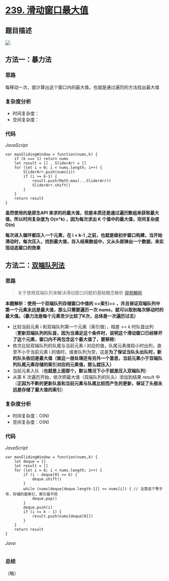 # [239. 滑动窗口最大值](https://leetcode-cn.com/problems/sliding-window-maximum/)

## 题目描述

![](https://cdn.jsdelivr.net/gh/yummy-zc/image-warehouse/images/algorithmimage-20200812150153815.png)

## 方法一：**暴力法**

### 思路

每移动一次，就计算出这个窗口内的最大值，也就是通过遍历的方法找出最大值

### 复杂度分析

- 时间复杂度：
- 空间复杂度：

### 代码

*JavaScript*

```JS
var maxSlidingWindow = function(nums,k) {
	if (k === 1) return nums
    let result = [] , SliderArr = []
    for (let i = 0; i < nums.length; i++) {
        SliderArr.push(nums[i])
        if (i >= k-1) {
            result.push(Math.max(...SliderArr))
        	SliderArr.shift()
        }
    }
    return result
}
```

**虽然使用的是原生API 来求的的最大值，但是本质还是通过遍历数组来获取最大值，所以时间复杂度为 O(n*k) ，因为每次求出 K 个值中的最大值，空间复杂度O(n)**

**每次进入循环都压入一个元素，在  i < k-1 ,之前，也就是做初步窗口构建，当开始滑动时，每次压入，找到最大值，存入结果数组中，又从头部弹出一个数据，来实现动态窗口的效果**

## 方法二：**[双端队列法](https://leetcode-cn.com/problems/sliding-window-maximum/solution/javascriptjie-leetcodehua-dong-chuang-kou-zui-da-z/)**

### 思路

> 关于使用双端队列来解决滑动窗口问题的基础概念解析 [视频解析](https://leetcode-cn.com/problems/sliding-window-maximum/solution/shi-pin-jie-xi-shuang-duan-dui-lie-hua-dong-chuang/)

**本题解析：使用一个双端队列存储窗口中值的 ==索引== ，并且保证双端队列中第一个元素永远是最大值，那么只需要遍历一次 nums，就可以取到每次移动时的最大值。（暴力法是每个元素至少比较了K次，总体是一次遍历过去）**

- 比较当前元素 i 和双端队列第一个元素（索引值），相差 >= k 时队首出列 （**更新双端队列的队首，因为当满足这个条件时，说明这个滑动窗口已经移开了这个元素，窗口内不再包含这个最大值了，要移除**）
- 依次比较双端队列的队尾与当前元素 i 对应的值，队尾元素值较小时出列，直至不小于当前元素 i 的值时，或者队列为空，这是**为了保证当队头出队时，新的队头依旧是最大值（做这一层处理还有另外一个意思，当前元素小于双端队列队尾元素存储的索引对应的元素值，那么就压入）**
- 当前元素入队（**也就是上面那个，默认情况下小于就是压入双端队列**）
- 从第 K 次遍历开始，依次把最大值（双端队列的队头）添加到结果 result 中 （**正因为不断的更新队首和当前元素与队尾比较而产生的更新，保证了头部永远是存储了最大值的索引**）

### 复杂度分析

- 时间复杂度：O(N)
- 空间复杂度：O(N)

### 代码

*JavaScript*

```JS
var maxSlidingWindow = function(nums,k) {
	let deque = []
    let result = []
    for (let i = 0; i < nums.length; i++) {
        if (i - deque[0] >= k) {
            deque.shift()
        }
        while (nums[deque[deque.length-1]] <= nums[i]) { // 注意这个等于号，存储的是索引，索引值不同
            deque.pop()
        }
        deque.push(i)
        if (i >= k - 1) {
            result.push(nums[deque[0]])
        }
    }
    return result
}
```

*Java*

```Java

```

### **总结**

（略）